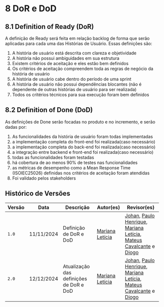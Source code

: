# 8 DoR e DoD

## 8.1 Definition of Ready (DoR)

A definição de Ready será feita em relação backlog de forma que serão aplicadas para cada uma das Histórias de Usuário. Essas definições são:

1. A história de usuário está descrita com clareza e objetividade
2. A história não possui ambiguidades em sua estrutura
3. Existem critérios de aceitação e eles estão bem definidos
4. Os critérios de aceitação compreendem toda as regras de negócio da história de usuário
5. A história de usuário cabe dentro do período de uma sprint
6. A história de usuário não possui dependências blocantes (não é dependente de outras histórias de usuário para ser realizada)
7. Todos os critérios técnicos para sua execução foram bem definidos

## 8.2 Definition of Done (DoD)

As definições de Done serão focadas no produto e no incremento, e serão dadas por:

1. As funcionalidades da história de usuário foram todas implementadas
2. a implementação completa do front-end foi realizada(caso necessário)
3. a implementação completa do back-end foi realizada(caso necessário)
4. a integração entre backend e front-end foi realizada(caso necessário)
5. todas as funcionalidades foram testadas
6. há cobertura de ao menos 90% de testes nas funcionalidades
7. as métricas de desempenho como a Mean Response Time (ISOIEC25026) definidas nos critérios de aceitação foram atendidas
8. Foi validado pelos stakeholders


## Histórico de Versões

| Versão | Data | Descrição | Autor(es) | Revisor(es) |
| ---| ---| ---| ---| --- |
| `1.0` | 11/11/2024 | Definição de DoR e DoD | [Mariana Letícia](https://github.com/Marianannn) | [Johan](https://github.com/johan-rocha), [Paulo Henrique](https://github.com/Nanashii76), [Mariana Letícia](https://github.com/Marianannn), [Mateus Cavalcante](https://github.com/mateuscavati) e [Diogo](https://github.com/Diogo-Barboza) |
| `2.0` | 12/12/2024 | Atualização das definições de DoR e DoD | [Mariana Letícia](https://github.com/Marianannn) | [Johan](https://github.com/johan-rocha), [Paulo Henrique](https://github.com/Nanashii76), [Mariana Letícia](https://github.com/Marianannn), [Mateus Cavalcante](https://github.com/mateuscavati) e [Diogo](https://github.com/Diogo-Barboza) |
